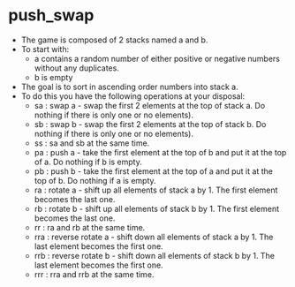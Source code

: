 # push_swap

* The game is composed of 2 stacks named a and b.
* To start with:
  * a contains a random number of either positive or negative numbers without
any duplicates.
  * b is empty
* The goal is to sort in ascending order numbers into stack a.
* To do this you have the following operations at your disposal:
  * sa : swap a - swap the first 2 elements at the top of stack a. Do nothing if there is only one or no elements).
  * sb : swap b - swap the first 2 elements at the top of stack b. Do nothing if there is only one or no elements).
  * ss : sa and sb at the same time.  
  * pa : push a - take the first element at the top of b and put it at the top of a. Do nothing if b is empty.
  * pb : push b - take the first element at the top of a and put it at the top of b. Do nothing if a is empty.
  * ra : rotate a - shift up all elements of stack a by 1. The first element becomes the last one.
  * rb : rotate b - shift up all elements of stack b by 1. The first element becomes the last one.
  * rr : ra and rb at the same time.
  * rra : reverse rotate a - shift down all elements of stack a by 1. The last element becomes the first one.
  * rrb : reverse rotate b - shift down all elements of stack b by 1. The last element becomes the first one.
  * rrr : rra and rrb at the same time.
